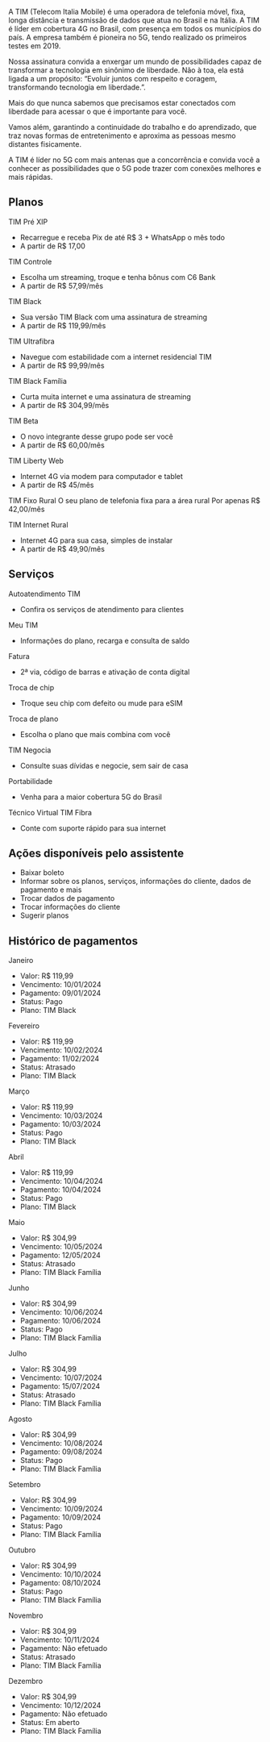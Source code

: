 A TIM (Telecom Italia Mobile) é uma operadora de telefonia móvel, fixa, longa distância e transmissão de dados que atua no Brasil e na Itália. A TIM é líder em cobertura 4G no Brasil, com presença em todos os municípios do país. A empresa também é pioneira no 5G, tendo realizado os primeiros testes em 2019.

Nossa assinatura convida a enxergar um mundo de possibilidades capaz de transformar a tecnologia em sinônimo de liberdade. Não à toa, ela está ligada a um propósito: “Evoluir juntos com respeito e coragem, transformando tecnologia em liberdade.”.

Mais do que nunca sabemos que precisamos estar conectados com liberdade para acessar o que é importante para você.

Vamos além, garantindo a continuidade do trabalho e do aprendizado, que traz novas formas de entretenimento e aproxima as pessoas mesmo distantes fisicamente.

A TIM é líder no 5G com mais antenas que a concorrência e convida você a conhecer as possibilidades que o 5G pode trazer com conexões melhores e mais rápidas.

## Planos

TIM Pré XIP
- Recarregue e receba Pix de até R$ 3 + WhatsApp o mês todo
- A partir de R$ 17,00

TIM Controle
- Escolha um streaming, troque e tenha bônus com C6 Bank
- A partir de R$ 57,99/mês

TIM Black
- Sua versão TIM Black com uma assinatura de streaming
- A partir de R$ 119,99/mês

TIM Ultrafibra
- Navegue com estabilidade com a internet residencial TIM
- A partir de R$ 99,99/mês

TIM Black Família
- Curta muita internet e uma assinatura de streaming
- A partir de R$ 304,99/mês

TIM Beta
- O novo integrante desse grupo pode ser você
- A partir de R$ 60,00/mês

TIM Liberty Web
- Internet 4G via modem para computador e tablet
- A partir de R$ 45/mês

TIM Fixo Rural
O seu plano de telefonia fixa para a área rural
Por apenas R$ 42,00/mês

TIM Internet Rural
- Internet 4G para sua casa, simples de instalar
- A partir de R$ 49,90/mês

## Serviços
Autoatendimento TIM
- Confira os serviços de atendimento para clientes

Meu TIM
- Informações do plano, recarga e consulta de saldo

Fatura
- 2ª via, código de barras e ativação de conta digital

Troca de chip
- Troque seu chip com defeito ou mude para eSIM

Troca de plano
- Escolha o plano que mais combina com você

TIM Negocia
- Consulte suas dívidas e negocie, sem sair de casa

Portabilidade
- Venha para a maior cobertura 5G do Brasil

Técnico Virtual TIM Fibra
- Conte com suporte rápido para sua internet

## Ações disponíveis pelo assistente
- Baixar boleto
- Informar sobre os planos, serviços, informações do cliente, dados de pagamento e mais
- Trocar dados de pagamento
- Trocar informações do cliente
- Sugerir planos

## Histórico de pagamentos
Janeiro
- Valor: R$ 119,99
- Vencimento: 10/01/2024
- Pagamento: 09/01/2024
- Status: Pago
- Plano: TIM Black

Fevereiro
- Valor: R$ 119,99
- Vencimento: 10/02/2024
- Pagamento: 11/02/2024
- Status: Atrasado
- Plano: TIM Black

Março
- Valor: R$ 119,99
- Vencimento: 10/03/2024
- Pagamento: 10/03/2024
- Status: Pago
- Plano: TIM Black

Abril
- Valor: R$ 119,99
- Vencimento: 10/04/2024
- Pagamento: 10/04/2024
- Status: Pago
- Plano: TIM Black

Maio
- Valor: R$ 304,99
- Vencimento: 10/05/2024
- Pagamento: 12/05/2024
- Status: Atrasado
- Plano: TIM Black Família

Junho
- Valor: R$ 304,99
- Vencimento: 10/06/2024
- Pagamento: 10/06/2024
- Status: Pago
- Plano: TIM Black Família

Julho
- Valor: R$ 304,99
- Vencimento: 10/07/2024
- Pagamento: 15/07/2024
- Status: Atrasado
- Plano: TIM Black Família

Agosto
- Valor: R$ 304,99
- Vencimento: 10/08/2024
- Pagamento: 09/08/2024
- Status: Pago
- Plano: TIM Black Família

Setembro
- Valor: R$ 304,99
- Vencimento: 10/09/2024
- Pagamento: 10/09/2024
- Status: Pago
- Plano: TIM Black Família

Outubro
- Valor: R$ 304,99
- Vencimento: 10/10/2024
- Pagamento: 08/10/2024
- Status: Pago
- Plano: TIM Black Família

Novembro
- Valor: R$ 304,99
- Vencimento: 10/11/2024
- Pagamento: Não efetuado
- Status: Atrasado
- Plano: TIM Black Família

Dezembro
- Valor: R$ 304,99
- Vencimento: 10/12/2024
- Pagamento: Não efetuado
- Status: Em aberto
- Plano: TIM Black Família
